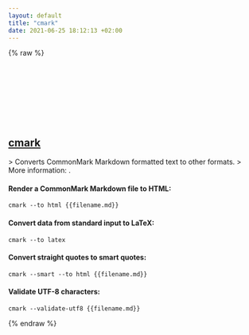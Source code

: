 ```yaml
---
layout: default
title: "cmark"
date: 2021-06-25 18:12:13 +02:00
---
```

{% raw %}
<h2 id="cmark">
  <a href="/en/common/cmark.html">cmark</a> <a href="#cmark"><svg class="icon">
    <use href="/assets/images/unicode_sprite.svg#link" />
  </svg></a>
</h2>
> Converts CommonMark Markdown formatted text to other formats.
> More information: <https://github.com/commonmark/cmark>.

#### Render a CommonMark Markdown file to HTML:
```shell
cmark --to html {{filename.md}}
```
#### Convert data from standard input to LaTeX:
```shell
cmark --to latex
```
#### Convert straight quotes to smart quotes:
```shell
cmark --smart --to html {{filename.md}}
```
#### Validate UTF-8 characters:
```shell
cmark --validate-utf8 {{filename.md}}
```
{% endraw %}